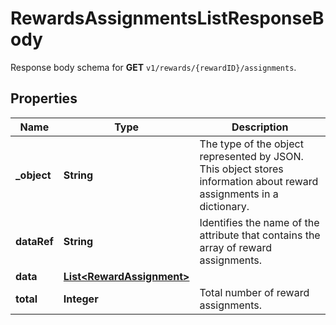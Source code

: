 

# RewardsAssignmentsListResponseBody

Response body schema for **GET** `v1/rewards/{rewardID}/assignments`.

## Properties

| Name | Type | Description |
|------------ | ------------- | ------------- |
|**_object** | **String** | The type of the object represented by JSON. This object stores information about reward assignments in a dictionary. |
|**dataRef** | **String** | Identifies the name of the attribute that contains the array of reward assignments. |
|**data** | [**List&lt;RewardAssignment&gt;**](RewardAssignment.md) |  |
|**total** | **Integer** | Total number of reward assignments. |




